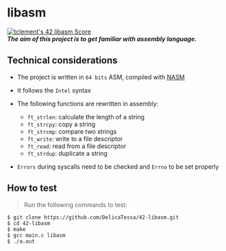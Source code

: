 # libasm
[![tclement's 42 libasm Score](https://badge42.vercel.app/api/v2/cl59lbrtc003009jqom2qgm4z/project/2087518)](https://github.com/JaeSeoKim/badge42)<br>
***The aim of this project is to get familiar with assembly language.***

## Technical considerations

- The project is written in `64 bits` ASM, compiled with [NASM](https://www.nasm.us/)

- It follows the `Intel` syntax

- The following functions are rewritten in assembly:
	- `ft_strlen`: calculate the length of a string
	- `ft_strcpy`: copy a string
	- `ft_strcmp`: compare two strings
	- `ft_write`: write to a file descriptor
	- `ft_read`: read from a file descriptor
	- `ft_strdup`: duplicate a string

- `Errors` during syscalls need to be checked and `Errno` to be set properly

## How to test

> Run the following commands to test:

```shell
$ git clone https://github.com/DelicaTessa/42-libasm.git
$ cd 42-libasm
$ make 
$ gcc main.c libasm
$ ./a.out
```
